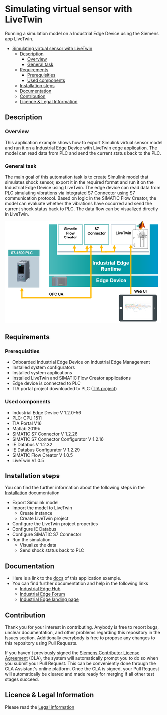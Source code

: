 # Simulating virtual sensor with LiveTwin

Running a simulation model on a Industrial Edge Device using the Siemens app LiveTwin. 

- [Simulating virtual sensor with LiveTwin](#simulating-virtual-sensor-with-livetwin)
  - [Description](#description)
    - [Overview](#overview)
    - [General task](#general-task)
  - [Requirements](#requirements)
    - [Prerequisities](#prerequisities)
    - [Used components](#used-components)
  - [Installation steps](#installation-steps)
  - [Documentation](#documentation)
  - [Contribution](#contribution)
  - [Licence & Legal Information](#licence--legal-information)

## Description


###  Overview
This application example shows how to export Simulink virtual sensor model and run it on a Industrial Edge Device with LiveTwin edge application. The model can read data from PLC and send the current status back to the PLC. 

### General task
The main goal of this automation task is to create Simulink model that simulates shock sensor, export it in the required format and run it on the Industrial Edge Device using LiveTwin. The edge device can read data from PLC simulating vibrations via integrated S7 Connector using S7 communication protocol. Based on logic in the SIMATIC Flow Creator, the model can evaluate whether the vibrations have occurred and send the current shock status back to PLC. The data flow can be visualized directly in LiveTwin. 


<img src="docs/graphics/livetwin_task1.PNG" width="500"/>

## Requirements

###  Prerequisities

- Onboarded Industrial Edge Device on Industrial Edge Management
- Installed system configurators
- Installed system applications
- Installed LiveTwin and SIMATIC Flow Creator applications
- Edge device is connected to PLC 
- TIA portal project downloaded to PLC ([TIA project](src/Shock_detection1500.zip))


### Used components

- Industrial Edge Device V 1.2.0-56
- PLC: CPU 1511
- TIA Portal V16 
- Matlab 2019b
- SIMATIC S7 Connector V 1.2.26 
- SIMATIC S7 Connector Configurator V 1.2.16
- IE Databus V 1.2.32
- IE Databus Configurator V 1.2.29
- SIMATIC Flow Creator V 1.0.5
- LiveTwin V1.0.5


## Installation steps
You can find the further information about the following steps in the [Installation](docs/Installation.md) documentation
- Export Simulink model 
- Import the model to LiveTwin  
  - Create instance
  - Create LiveTwin project
- Configure the LiveTwin project properties
- Configure IE Databus 
- Configure SIMATIC S7 Connector 
- Run the simulation 
  - Visualize the data 
  - Send shock status back to PLC

## Documentation
- Here is a link to the [docs](docs/) of this application example.
- You can find further documentation and help in the following links
  - [Industrial Edge Hub](https://iehub.eu1.edge.siemens.cloud/#/documentation)
  - [Industrial Edge Forum](https://www.siemens.com/industrial-edge-forum)
  - [Industrial Edge landing page](https://new.siemens.com/global/en/products/automation/topic-areas/industrial-edge/simatic-edge.html)
  
## Contribution
Thank you for your interest in contributing. Anybody is free to report bugs, unclear documentation, and other problems regarding this repository in the Issues section.
Additionally everybody is free to propose any changes to this repository using Pull Requests.

If you haven't previously signed the [Siemens Contributor License Agreement](https://cla-assistant.io/industrial-edge/) (CLA), the system will automatically prompt you to do so when you submit your Pull Request. This can be conveniently done through the CLA Assistant's online platform. Once the CLA is signed, your Pull Request will automatically be cleared and made ready for merging if all other test stages succeed.

## Licence & Legal Information
Please read the [Legal information](LICENSE.md)
